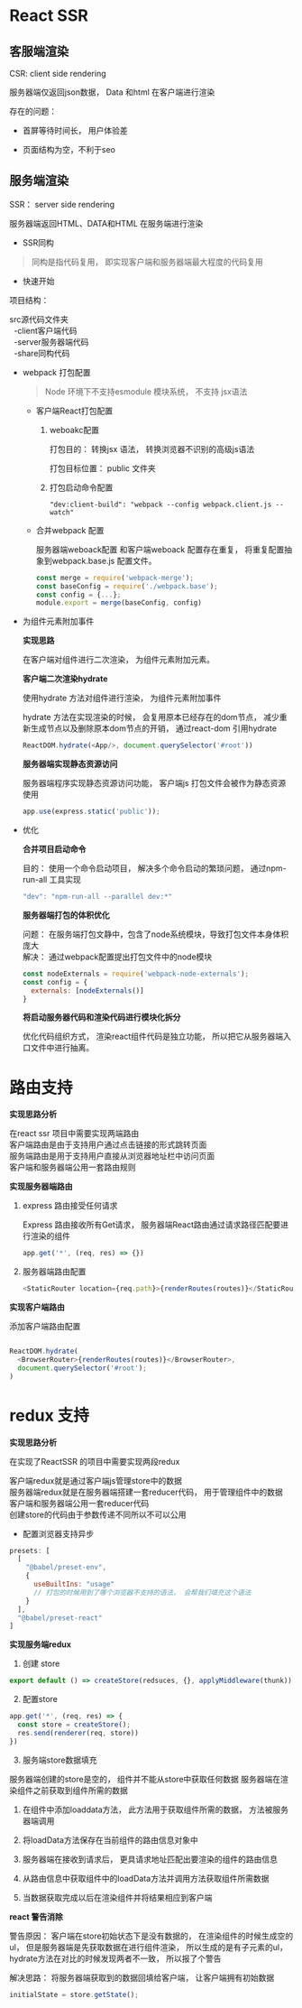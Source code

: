 # React SSR


## 客服端渲染

CSR: client side rendering

服务器端仅返回json数据， Data 和html 在客户端进行渲染


存在的问题：

  * 首屏等待时间长， 用户体验差

  * 页面结构为空，不利于seo


## 服务端渲染

SSR： server side rendering

服务器端返回HTML、DATA和HTML 在服务端进行渲染

* SSR同构

> 同构是指代码复用， 即实现客户端和服务器端最大程度的代码复用


* 快速开始

项目结构： 

   src源代码文件夹  
   &nbsp;&nbsp;-client客户端代码  
   &nbsp;&nbsp;-server服务器端代码  
   &nbsp;&nbsp;-share同构代码



* webpack 打包配置

  > Node 环境下不支持esmodule 模块系统， 不支持 jsx语法

  - 客户端React打包配置

    1. weboakc配置

        打包目的： 转换jsx 语法， 转换浏览器不识别的高级js语法

        打包目标位置： public 文件夹

    2. 打包启动命令配置

        `"dev:client-build": "webpack --config webpack.client.js --watch"`
  
  - 合并webpack 配置

    服务器端weboack配置 和客户端weboack 配置存在重复， 将重复配置抽象到webpack.base.js 配置文件。

    ```js
    const merge = require('webpack-merge');
    const baseConfig = require('./webpack.base');
    const config = {...};
    module.export = merge(baseConfig, config)
    ```


* 为组件元素附加事件

    **实现思路**

    在客户端对组件进行二次渲染， 为组件元素附加元素。

    **客户端二次渲染hydrate**

    使用hydrate 方法对组件进行渲染， 为组件元素附加事件

    hydrate 方法在实现渲染的时候， 会复用原本已经存在的dom节点， 减少重新生成节点以及删除原本dom节点的开销， 通过react-dom 引用hydrate

    ```js
    ReactDOM.hydrate(<App/>, document.querySelector('#root'))
    ```

    **服务器端实现静态资源访问**

    服务器端程序实现静态资源访问功能， 客户端js 打包文件会被作为静态资源使用

    ```js
    app.use(express.static('public'));
    ```

* 优化
   
   **合并项目启动命令**

   目的： 使用一个命令启动项目， 解决多个命令启动的繁琐问题， 通过npm-run-all 工具实现

   ```js
   "dev": "npm-run-all --parallel dev:*"
   ```

   **服务器端打包的体积优化**

   问题： 在服务端打包文静中，包含了node系统模块，导致打包文件本身体积庞大  
   解决： 通过webpack配置提出打包文件中的node模块

   ```js
   const nodeExternals = require('webpack-node-externals');
   const config = {
     externals: [nodeExternals()]
   }
   ```

   **将启动服务器代码和渲染代码进行模块化拆分**
   
   优化代码组织方式， 渲染react组件代码是独立功能， 所以把它从服务器端入口文件中进行抽离。


# 路由支持

**实现思路分析**

在react ssr 项目中需要实现两端路由  
客户端路由是由于支持用户通过点击链接的形式跳转页面  
服务端路由是用于支持用户直接从浏览器地址栏中访问页面  
客户端和服务器端公用一套路由规则

**实现服务器端路由**

1. express 路由接受任何请求

    Express 路由接收所有Get请求， 服务器端React路由通过请求路径匹配要进行渲染的组件

    ```js
    app.get('*', (req, res) => {})
    ```

2. 服务器端路由配置

    ```js
    <StaticRouter location={req.path}>{renderRoutes(routes)}</StaticRouter>
    ```

**实现客户端路由**

添加客户端路由配置

```js

ReactDOM.hydrate(
  <BrowserRouter>{renderRoutes(routes)}</BrowserRouter>,
  document.querySelector('#root');
)

```

# redux 支持

**实现思路分析**

在实现了ReactSSR 的项目中需要实现两段redux  

客户端redux就是通过客户端js管理store中的数据  
服务器端redux就是在服务器端搭建一套reducer代码， 用于管理组件中的数据  
客户端和服务器端公用一套reducer代码  
创建store的代码由于参数传递不同所以不可以公用

* 配置浏览器支持异步

```js
presets: [
  [
    "@babel/preset-env",
    {
      useBuiltIns: "usage"
      // 打包的时候用到了哪个浏览器不支持的语法， 会帮我们填充这个语法
    }
  ],
  "@babel/preset-react"
]
```

**实现服务端redux**

1. 创建 store

```js
export default () => createStore(redsuces, {}, applyMiddleware(thunk))
```

2. 配置store

```js
app.get('*', (req, res) => {
  const store = createStore();
  res.send(renderer(req, store))
})
```

3. 服务端store数据填充

服务器端创建的store是空的， 组件并不能从store中获取任何数据
服务器端在渲染组件之前获取到组件所需的数据

1. 在组件中添加loaddata方法， 此方法用于获取组件所需的数据， 方法被服务器端调用

2. 将loadData方法保存在当前组件的路由信息对象中

3. 服务器端在接收到请求后， 更具请求地址匹配出要渲染的组件的路由信息

4. 从路由信息中获取组件中的loadData方法并调用方法获取组件所需数据

5. 当数据获取完成以后在渲染组件并将结果相应到客户端


**react 警告消除**

警告原因： 客户端在store初始状态下是没有数据的， 在渲染组件的时候生成空的ul， 但是服务器端是先获取数据在进行组件渲染， 所以生成的是有子元素的ul， hydrate方法在对比的时候发现两者不一致， 所以报了个警告

解决思路： 将服务器端获取到的数据回填给客户端， 让客户端拥有初始数据

```js
initialState = store.getState();

```
